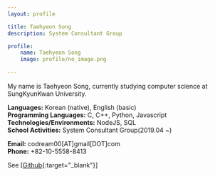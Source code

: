 ```yaml
---
layout: profile

title: Taehyeon Song
description: System Consultant Group

profile:
    name: Taehyeon Song
    image: profile/no_image.png
    
---
```


My name is Taehyeon Song, currently studying computer science at SungKyunKwan University.  

<strong>Languages:</strong> Korean (native), English (basic)  
<strong>Programming Languages:</strong> C, C++, Python, Javascript  
<strong>Technologies/Environments:</strong> NodeJS, SQL  
<strong>School Activities:</strong> System Consultant Group(2019.04 ~)

<strong>Email:</strong> codream00[AT]gmail[DOT]com  
<strong>Phone:</strong> +82-10-5558-8413  
 
See [[Github](https://github.com/codream00){:target="\_blank"}]
